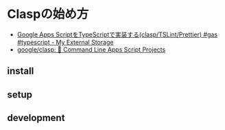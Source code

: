 # Claspの始め方

- [Google Apps ScriptをTypeScriptで実装する(clasp/TSLint/Prettier) #gas #typescript - My External Storage](https://budougumi0617.github.io/2019/01/16/develop-google-apps-script-by-typescript/)
- [google/clasp: 🔗 Command Line Apps Script Projects](https://github.com/google/clasp)

## install


## setup

## development